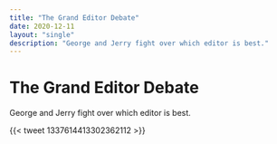 ```yaml
---
title: "The Grand Editor Debate"
date: 2020-12-11
layout: "single"
description: "George and Jerry fight over which editor is best."
---
```


# The Grand Editor Debate

George and Jerry fight over which editor is best.

{{< tweet 1337614413302362112 >}}